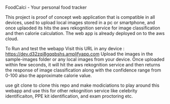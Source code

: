 FoodCalci - Your personal food tracker

This project is proof of concept web application that is compatible in all devices, used to upload local images stored in a pc or smartphone, and once uplaoded its hits the aws rekognition service for image classification and then calorie calculation.
The web app is already deployed on to the aws cloud.

To Run and test the webapp
Visit this URL in any device : https://dev.d32zqi8gqqbshs.amplifyapp.com
Upload the images in the sample-images folder or any local images from your device.
Once uploaded within few seconds, it will hit the aws rekognition service and then returns the response of image classification along with the confidence range from 0-100 also the approximate calorie value.

use git clone to clone this repo and make modiciations to play around this webapp and use this for other rekognition service like celebrity identificaiton, PPE kit identification, and exam proctoring etc.


